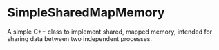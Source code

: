 # SimpleSharedMapMemory
A simple C++ class to implement shared, mapped memory, intended for sharing data between two independent processes.
